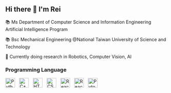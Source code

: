 ## Hi there 👋 I'm Rei
📚 Ms Department of Computer Science and Information Engineering Artificial Intelligence Program

📚 Bsc Mechanical Engineering @National Taiwan University of Science and Technology

🔭 Currently doing research in Robotics, Computer Vision, AI

### Programming Language
<img align="left" alt="Python" width="30px" style="padding-right:10px;" src="https://cdn.jsdelivr.net/gh/devicons/devicon/icons/python/python-plain.svg" />
<img align="left" alt="C++" width="30px" style="padding-right:10px;" src="https://cdn.jsdelivr.net/gh/devicons/devicon@latest/icons/cplusplus/cplusplus-original.svg" />
<img align="left" alt="HTML" width="30px" style="padding-right:10px;" src="https://cdn.jsdelivr.net/gh/devicons/devicon@latest/icons/html5/html5-original-wordmark.svg" />
<img align="left" alt="CSS" width="30px" style="padding-right:10px;" src="https://cdn.jsdelivr.net/gh/devicons/devicon@latest/icons/css3/css3-original-wordmark.svg" />
<img align="left" alt="ReactJS" width="30px" style="padding-right:10px;" src="" />
<img align="left" alt="React-Native" width="30px" style="padding-right:10px;" src="" />
<img align="left" alt="Pytorch" width="30px" style="padding-right:10px;" src="" />
